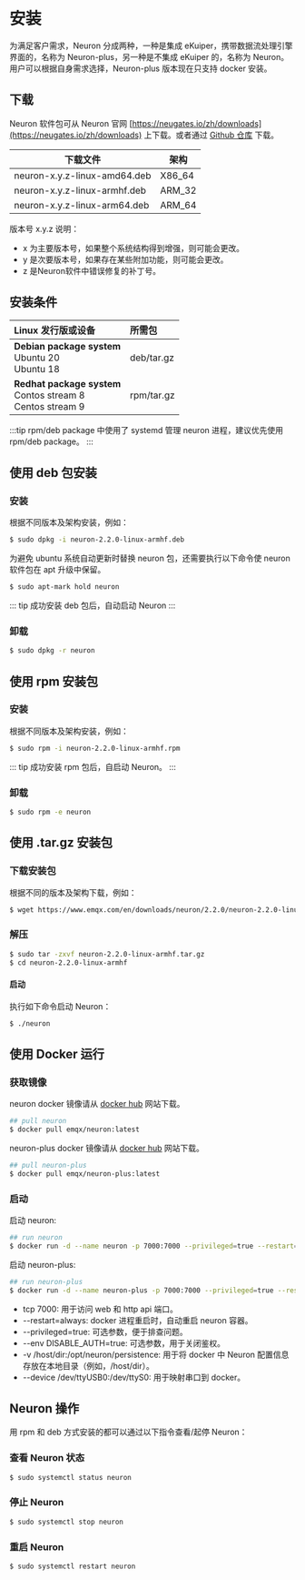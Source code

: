 # 安装

为满足客户需求，Neuron 分成两种，一种是集成 eKuiper，携带数据流处理引擎界面的，名称为 Neuron-plus，另一种是不集成 eKuiper 的，名称为 Neuron。用户可以根据自身需求选择，Neuron-plus 版本现在只支持 docker 安装。

## 下载

Neuron 软件包可从 Neuron 官网 [https://neugates.io/zh/downloads](https://neugates.io/zh/downloads) 上下载。或者通过 [Github 仓库](https://github.com/emqx/neuron/releases) 下载。

| 下载文件                           | 架构    |
| --------------------------------- | ------ |
| neuron-x.y.z-linux-amd64.deb      | X86_64 |
| neuron-x.y.z-linux-armhf.deb      | ARM_32 |
| neuron-x.y.z-linux-arm64.deb      | ARM_64 |

版本号 x.y.z 说明：

* x 为主要版本号，如果整个系统结构得到增强，则可能会更改。
* y 是次要版本号，如果存在某些附加功能，则可能会更改。
* z 是Neuron软件中错误修复的补丁号。

## 安装条件

| Linux 发行版或设备                                                   | 所需包          |
| :----------------------------------------------------------------- | :--------- |
| **Debian package system**</br>Ubuntu 20 </br>Ubuntu 18             | deb/tar.gz |
| **Redhat package system**</br>Contos stream 8</br>Centos stream 9  | rpm/tar.gz |

:::tip
rpm/deb package 中使用了 systemd 管理 neuron 进程，建议优先使用 rpm/deb package。
:::

## 使用 deb 包安装

### 安装

根据不同版本及架构安装，例如：

```bash
$ sudo dpkg -i neuron-2.2.0-linux-armhf.deb
```

为避免 ubuntu 系统自动更新时替换 neuron 包，还需要执行以下命令使 neuron 软件包在 apt 升级中保留。

```bash
$ sudo apt-mark hold neuron
```

::: tip
成功安装 deb 包后，自动启动 Neuron
:::

### 卸载

```bash
$ sudo dpkg -r neuron
```

## 使用 rpm 安装包

### 安装

根据不同版本及架构安装，例如：

```bash
$ sudo rpm -i neuron-2.2.0-linux-armhf.rpm
```

::: tip
成功安装 rpm 包后，自启动 Neuron。
:::

### 卸载

```bash
$ sudo rpm -e neuron
```

## 使用 .tar.gz 安装包

### 下载安装包

根据不同的版本及架构下载，例如：

```bash
$ wget https://www.emqx.com/en/downloads/neuron/2.2.0/neuron-2.2.0-linux-armhf.tar.gz
```

### 解压

```bash
$ sudo tar -zxvf neuron-2.2.0-linux-armhf.tar.gz
$ cd neuron-2.2.0-linux-armhf
```

#### 启动

执行如下命令启动 Neuron：

```bash
$ ./neuron
```

## 使用 Docker 运行

### 获取镜像

neuron docker 镜像请从 [docker hub](https://hub.docker.com/r/emqx/neuron) 网站下载。

```bash
## pull neuron
$ docker pull emqx/neuron:latest
```

neuron-plus docker 镜像请从 [docker hub](https://hub.docker.com/r/emqx/neuron-plus) 网站下载。

```bash
## pull neuron-plus
$ docker pull emqx/neuron-plus:latest
```

### 启动

启动 neuron:

```bash
## run neuron
$ docker run -d --name neuron -p 7000:7000 --privileged=true --restart=always emqx/neuron:latest
```

启动 neuron-plus:
```bash
## run neuron-plus
$ docker run -d --name neuron-plus -p 7000:7000 --privileged=true --restart=always emqx/neuron-plus:latest
```

* tcp 7000: 用于访问 web 和 http api 端口。
* --restart=always: docker 进程重启时，自动重启 neuron 容器。
* --privileged=true: 可选参数，便于排查问题。
* --env DISABLE_AUTH=true: 可选参数，用于关闭鉴权。
* -v /host/dir:/opt/neuron/persistence: 用于将 docker 中 Neuron 配置信息存放在本地目录（例如，/host/dir）。
* --device /dev/ttyUSB0:/dev/ttyS0: 用于映射串口到 docker。

## Neuron 操作

用 rpm 和 deb 方式安装的都可以通过以下指令查看/起停 Neuron：

### 查看 Neuron 状态

```bash
$ sudo systemctl status neuron
```

### 停止 Neuron

```bash
$ sudo systemctl stop neuron
```

### 重启 Neuron

```bash
$ sudo systemctl restart neuron
```
